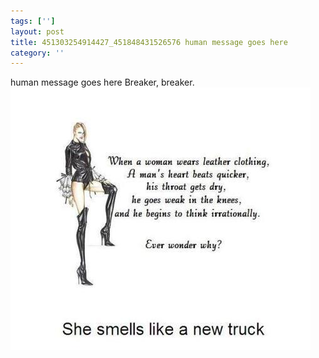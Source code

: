 ```yaml
---
tags: ['']
layout: post
title: 451303254914427_451848431526576 human message goes here
category: ''
---
```

human message goes here
Breaker, breaker.
![451303254914427_451848431526576](/uploads/2012-8-31-451303254914427_451848431526576-human-message-goes-here.jpg)

